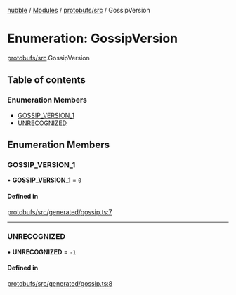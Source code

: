 [hubble](../README.md) / [Modules](../modules.md) / [protobufs/src](../modules/protobufs_src.md) / GossipVersion

# Enumeration: GossipVersion

[protobufs/src](../modules/protobufs_src.md).GossipVersion

## Table of contents

### Enumeration Members

- [GOSSIP\_VERSION\_1](protobufs_src.GossipVersion.md#gossip_version_1)
- [UNRECOGNIZED](protobufs_src.GossipVersion.md#unrecognized)

## Enumeration Members

### GOSSIP\_VERSION\_1

• **GOSSIP\_VERSION\_1** = ``0``

#### Defined in

[protobufs/src/generated/gossip.ts:7](https://github.com/vinliao/hubble/blob/4e20c6c/packages/protobufs/src/generated/gossip.ts#L7)

___

### UNRECOGNIZED

• **UNRECOGNIZED** = ``-1``

#### Defined in

[protobufs/src/generated/gossip.ts:8](https://github.com/vinliao/hubble/blob/4e20c6c/packages/protobufs/src/generated/gossip.ts#L8)
